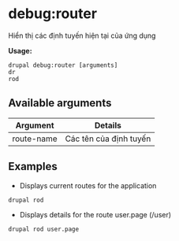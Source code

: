 # debug:router
Hiển thị các định tuyến hiện tại của ứng dụng

**Usage:**
```
drupal debug:router [arguments]
dr
rod
```

## Available arguments
Argument | Details
---------|-------------
route-name | Các tên của định tuyến

## Examples
* Displays current routes for the application
```
drupal rod
```
* Displays details for the route user.page (/user)
```
drupal rod user.page
```
